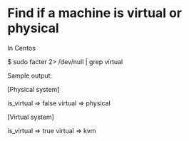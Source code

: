# Find if a machine is virtual or physical

In Centos

$ sudo facter 2> /dev/null | grep virtual

Sample output:

[Physical system]

is_virtual => false
virtual => physical

[Virtual system]

is_virtual => true
virtual => kvm
